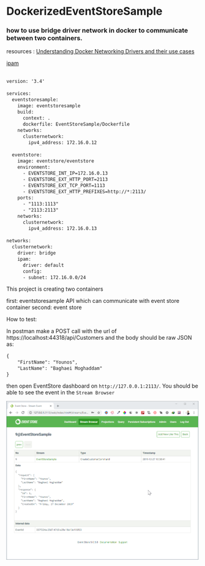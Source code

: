 # DockerizedEventStoreSample

### how to use bridge driver network in docker to communicate between two containers.

resources : 
<a href='https://www.docker.com/blog/understanding-docker-networking-drivers-use-cases/'> Understanding Docker Networking Drivers and their use cases  </a>

<a href='https://docs.docker.com/compose/compose-file/#ipam'> ipam  </a>




```

version: '3.4'

services:
  eventstoresample: 
    image: eventstoresample
    build:
      context: .
      dockerfile: EventStoreSample/Dockerfile
    networks:
      clusternetwork:
        ipv4_address: 172.16.0.12

  eventstore: 
    image: eventstore/eventstore
    environment:
      - EVENTSTORE_INT_IP=172.16.0.13
      - EVENTSTORE_EXT_HTTP_PORT=2113
      - EVENTSTORE_EXT_TCP_PORT=1113
      - EVENTSTORE_EXT_HTTP_PREFIXES=http://*:2113/
    ports:
      - "1113:1113"
      - "2113:2113"
    networks:
      clusternetwork:
        ipv4_address: 172.16.0.13

networks:
  clusternetwork:
    driver: bridge
    ipam:
      driver: default
      config:
      - subnet: 172.16.0.0/24

```


This project is creating two containers

first: eventstoresample API which can communicate with event store container
second: event store 


How to test: 

In postman make a POST call with the url of https://localhost:44318/api/Customers and the body should be raw JSON as:

```
{
    "FirstName": "Younos",
    "LastName": "Baghaei Moghaddam"
}

```

then open EventStore dashboard on `http://127.0.0.1:2113/`. You should be able to see the event in the `Stream Browser`


<img src='https://raw.githubusercontent.com/younos1986/DockerizedEventStoreSample/master/eventStore.png' />  

